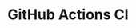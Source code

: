 # GitHub Actions CI






















































































































































































































































































































































































































































































































































































































































































































































































































































































































































































































































































































































































































































































































































































































































































































































































































































































































































































































































































































































































































































































































































































































































































































































































































































































































































































































































































































































































































































































































































































































































































































































































































































































































































































































































































































































































































































































































